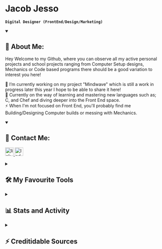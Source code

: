 # Jacob Jesso

**`Digital Designer (FrontEnd/Design/Marketing)`**
<details open>
  <summary><h2>📘 About Me:</h2></summary>
  <p>
    Hey Welcome to my Github, where you can observe all my active personal projects and school projects ranging from Computer Setup designs, Mechanics or Code based programs there should be a good variation to interest you here!

🔭 I’m currently working on my project "Mindwave" which is still a work in progress later this year I hope to be able to share it here! <br/>
🌱 Currently on the way of learning and mastering new languages such as; C, and Chef and diving deeper into the Front End space. <br/>
⚡ When I'm not focused on Front End, you'll probably find me Building/Designing Computer builds or messing with Mechanics. <br/>
  </p>
</details>

<details open>
<summary><h2>💬 Contact Me:</h2></summary>

  <p>
     <a href="https://www.linkedin.com/in/jacob-jesso-4485ab2a9" target="_blank">
    <img src="https://img.shields.io/static/v1?message=LinkedIn&logo=linkedin&label=&color=0077B5&logoColor=white&labelColor=" height="27" alt="linkedin logo"  />
  </a>
     <a href="https://profile.indeed.com/?hl=en_CA&co=CA&from=gnav-homepage" target="_blank">
    <img src="https://img.shields.io/badge/indeed-003A9B?&logo=indeed&logoColor=white" height="27" alt="Indeed logo"  />
  </a>
  </p>
</details>

<details>
  <summary><h2>🛠️ My Favourite Tools</h2></summary>
  <h3>👨‍💻 Programming and Markup Languages</h3>

  <p>
    <img alt="CSS" src="https://img.shields.io/badge/CSS-1572B6.svg?logo=css3&logoColor=white" height="27" />
    <img alt="HTML" src="https://img.shields.io/badge/HTML-E34F26.svg?logo=html5&logoColor=white" height="27" />
    <img alt="Node.js" src="https://img.shields.io/badge/Node.js-43853D.svg?logo=node.js&logoColor=white" height="27" />
    <img alt="Python" src="https://img.shields.io/badge/Python-14354C.svg?logo=python&logoColor=white" height="27" />
    <img alt="Lua" src="https://img.shields.io/badge/lua-%232C2D72.svg?&logo=lua&logoColor=white" height="27" />
    <img alt="JavaScript" src="https://img.shields.io/badge/JavaScript-F7DF1E.svg?logo=javascript&logoColor=black" height="27" />
    <img alt="Markdown" src="https://img.shields.io/badge/markdown-%23000000.svg?&logo=markdown&logoColor=white" height="27" />
    <img alt="TypeScript" src="https://img.shields.io/badge/typescript-%23007ACC.svg?&logo=typescript&logoColor=white" height="27" />
    <img alt="Bash" src="https://img.shields.io/badge/Bash-121011.svg?logo=gnu-bash&logoColor=white" height="27" />
  </p>
  
  <h3>💻 Software and Tools</h3>

  <p>
    <img alt="Adobe" src="https://img.shields.io/badge/adobe-%23FF0000.svg?&logo=adobe&logoColor=white" height="27" />
    <img alt="GitHub Desktop" src="https://img.shields.io/badge/GitHub%20Desktop-8034A9.svg?logo=github&logoColor=white" height="27" />
    <img alt="Git" src="https://img.shields.io/badge/Git-F05033.svg?logo=git&logoColor=white" height="27" />
    <img alt="OBS Studio" src="https://img.shields.io/badge/-OBS-302E31?logo=obs-studio&logoColor=white" height="27" />
    <img alt="Visual Studio Code" src="https://img.shields.io/badge/Visual%20Studio%20Code-0078d7.svg?logo=visual-studio-code&logoColor=white" height="27" />
    <img alt="Stack Overflow" src="https://img.shields.io/badge/-Stack%20Overflow-FE7A16?logo=stack-overflow&logoColor=white" height="27" />
    <img alt="Discord" src="https://img.shields.io/badge/-Discord-5865F2.svg?logo=discord&logoColor=white" height="27" />
    <img alt="Figma" src="https://img.shields.io/badge/figma-%23F24E1E.svg?logo=figma&logoColor=white" height="27" />
    <img alt="Blender" src="https://img.shields.io/badge/blender-%23F5792A.svg?&logo=blender&logoColor=white" height="27" />
    <img alt="Canva" src="https://img.shields.io/badge/Canva-%2300C4CC.svg?&logo=Canva&logoColor=white" height="27" />
    <img alt="PyCharm" src="https://img.shields.io/badge/pycharm-143?&logo=pycharm&logoColor=black&color=black&labelColor=green" height="27" />
    <img alt="macOS" src="https://img.shields.io/badge/mac%20os-000000?&logo=macos&logoColor=F0F0F0" height="27" />
    <img alt="iOS" src="https://img.shields.io/badge/iOS-000000?&logo=ios&logoColor=white" height="27" />
    <img alt="Windows" src="https://img.shields.io/badge/Windows-0078D6?&logo=windows&logoColor=white" height="27" />
    <img alt="Opera" src="https://img.shields.io/badge/Opera-FF1B2D?&logo=Opera&logoColor=white" height="27" />
    <img alt="Safari" src="https://img.shields.io/badge/Safari-000000?&logo=Safari&logoColor=white" height="27" />
    <img alt="ChatGPT" src="https://img.shields.io/badge/chatGPT-74aa9c?&logo=openai&logoColor=white" height="27" />
  </p>
</details>

<details>
  <summary><h2>📊 Stats and Activity</h2></summary>
<p>
      <!-- Use https://streak-stats.demolab.com or self-host with your own Vercel app - visit https://git.io/streak-stats for instructions -->
  <h3>🔥 Streak Stats</h3>
  
  <p align="Left">
    <img height="180cm" src="https://github-readme-streak-stats.herokuapp.com/?user=JeeecobTheAlien&theme=aura-dark&hide_border=true"/>
  </p>
    </a>
    <p>🔥 Get streak stats for your profile at <a href="https://git.io/streak-stats">git.io/streak-stats</a></p>
</p>
  
<h3>💻 Github Profile Stats</h3>

<p align="Left">
<img height="180em" src="https://github-readme-stats.vercel.app/api?username=JeeecobTheAlien&theme=aura_dark&count_private=true&hide_border=true&show_icons=true" align = "center"/>
<img height="180em" src="https://github-readme-stats.vercel.app/api/top-langs?username=JeeecobTheAlien&theme=aura_dark&show_icons=true&hide_border=true&locale=en&layout=compact" align = "center"/>
</p>

<b>Note:</b> Top languages is only a metric of the languages my public code consists of and doesn't reflect experience or skill level.
</details>

<details>
  <summary><h2>⚡ Creditidable Sources</h2></summary>
  
<-- Badges are from http://github.com/Ileriayo/markdown-badges -->
<-- Stat Cards https://github.com/anuraghazra/github-readme-stats?tab=readme-ov-file#github-stats-card -->
<--  -->
<--  -->
<--  -->

</details>
